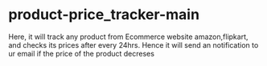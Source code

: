 # product-price_tracker-main
Here, it will track any product from Ecommerce website amazon,flipkart, and checks its prices after every 24hrs. Hence it will send an notification to ur email  if the price of the product decreses 

